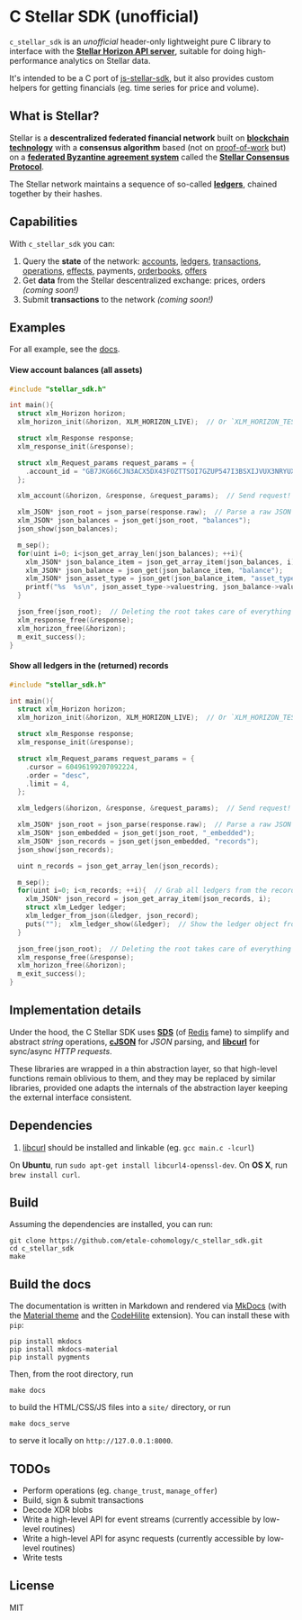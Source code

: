 # C Stellar SDK (unofficial)

`c_stellar_sdk` is an *unofficial* header-only lightweight pure C library to interface with the [**Stellar Horizon API server**](https://www.stellar.org/developers/horizon/reference/index.html), suitable for doing high-performance analytics on Stellar data.

It's intended to be a C port of [js-stellar-sdk](https://github.com/stellar/js-stellar-sdk), but
it also provides custom helpers for getting financials (eg. time series for price and volume).


## What is Stellar?

Stellar is a **descentralized federated financial network** built on [**blockchain technology**](https://en.wikipedia.org/wiki/Blockchain) with a **consensus algorithm** based (not on [proof-of-work](https://en.bitcoin.it/wiki/Proof_of_work) but) on a [**federated Byzantine agreement system**](https://www.stellar.org/blog/stellar-consensus-protocol-proof-code/) called the [**Stellar Consensus Protocol**](https://www.stellar.org/papers/stellar-consensus-protocol.pdf).

The Stellar network maintains a sequence of so-called [**ledgers**](https://www.stellar.org/developers/guides/concepts/ledger.html), chained together by their hashes.


## Capabilities

With `c_stellar_sdk` you can:

1. Query the **state** of the network:
[accounts](https://www.stellar.org/developers/horizon/reference/resources/account.html),
[ledgers](https://www.stellar.org/developers/horizon/reference/resources/ledger.html),
[transactions](https://www.stellar.org/developers/horizon/reference/resources/transaction.html),
[operations](https://www.stellar.org/developers/horizon/reference/resources/operation.html),
[effects](https://www.stellar.org/developers/horizon/reference/resources/effect.html),
payments,
[orderbooks](https://www.stellar.org/developers/horizon/reference/resources/orderbook.html),
[offers](https://www.stellar.org/developers/horizon/reference/resources/offer.html)
1. Get **data** from the Stellar descentralized exchange: prices, orders *(coming soon!)*
1. Submit **transactions** to the network *(coming soon!)*


## Examples

For all example, see the [docs](http://cstellar.org).

#### View account balances (all assets)

```c
#include "stellar_sdk.h"

int main(){
  struct xlm_Horizon horizon;
  xlm_horizon_init(&horizon, XLM_HORIZON_LIVE);  // Or `XLM_HORIZON_TESTNET`

  struct xlm_Response response;
  xlm_response_init(&response);

  struct xlm_Request_params request_params = {
    .account_id = "GB7JKG66CJN3ACX5DX43FOZTTSOI7GZUP547I3BSXIJVUX3NRYUXHE6W",
  };

  xlm_account(&horizon, &response, &request_params);  // Send request!

  xlm_JSON* json_root = json_parse(response.raw);  // Parse a raw JSON string!
  xlm_JSON* json_balances = json_get(json_root, "balances");
  json_show(json_balances);

  m_sep();
  for(uint i=0; i<json_get_array_len(json_balances); ++i){
    xlm_JSON* json_balance_item = json_get_array_item(json_balances, i);
    xlm_JSON* json_balance = json_get(json_balance_item, "balance");
    xlm_JSON* json_asset_type = json_get(json_balance_item, "asset_type");
    printf("%s  %s\n", json_asset_type->valuestring, json_balance->valuestring);
  }

  json_free(json_root);  // Deleting the root takes care of everything
  xlm_response_free(&response);
  xlm_horizon_free(&horizon);
  m_exit_success();
}
```

#### Show all ledgers in the (returned) records

```c
#include "stellar_sdk.h"

int main(){
  struct xlm_Horizon horizon;
  xlm_horizon_init(&horizon, XLM_HORIZON_LIVE);  // Or `XLM_HORIZON_TESTNET`

  struct xlm_Response response;
  xlm_response_init(&response);

  struct xlm_Request_params request_params = {
    .cursor = 60496199207092224,
    .order = "desc",
    .limit = 4,
  };

  xlm_ledgers(&horizon, &response, &request_params);  // Send request!

  xlm_JSON* json_root = json_parse(response.raw);  // Parse a raw JSON string!
  xlm_JSON* json_embedded = json_get(json_root, "_embedded");
  xlm_JSON* json_records = json_get(json_embedded, "records");
  json_show(json_records);

  uint n_records = json_get_array_len(json_records);

  m_sep();
  for(uint i=0; i<n_records; ++i){  // Grab all ledgers from the records!
    xlm_JSON* json_record = json_get_array_item(json_records, i);
    struct xlm_Ledger ledger;
    xlm_ledger_from_json(&ledger, json_record);
    puts("");  xlm_ledger_show(&ledger);  // Show the ledger object from its internal format
  }

  json_free(json_root);  // Deleting the root takes care of everything
  xlm_response_free(&response);
  xlm_horizon_free(&horizon);
  m_exit_success();
}
```

## Implementation details

Under the hood, the C Stellar SDK uses
[**SDS**](https://github.com/antirez/sds) (of [Redis](https://github.com/antirez/redis) fame) to simplify and abstract *string* operations,
[**cJSON**](https://github.com/DaveGamble/cJSON) for *JSON* parsing, and
[**libcurl**](https://curl.haxx.se/libcurl/) for sync/async *HTTP requests*.

These libraries are wrapped in a thin abstraction layer, so that high-level functions remain oblivious to them,
and they may be replaced by similar libraries, provided one adapts the internals of the abstraction layer keeping the external interface consistent.


<!-- ## Overview of the API

The Horizon API supports multiple types of requests, with varying degrees of complexity.
Very roughly, the complexity of requests can be classified as follows.

1. Requests that take no parameters. Example: Horizon metrics
1. Requests that take one set of parameters. Example: ledgers
1. Requests that take multiple sets of parameters. Example: transactions for account
1. Requests that take multiple sets of parameters and require authentication. -->

## Dependencies

1. [libcurl](https://curl.haxx.se/libcurl/) should be installed and linkable (eg. `gcc main.c -lcurl`)

On **Ubuntu**, run `sudo apt-get install libcurl4-openssl-dev`. On **OS X**, run `brew install curl`.


## Build

Assuming the dependencies are installed, you can run:

    git clone https://github.com/etale-cohomology/c_stellar_sdk.git
    cd c_stellar_sdk
    make


## Build the docs

The documentation is written in Markdown and rendered via [MkDocs](http://www.mkdocs.org/) (with the [Material theme](http://squidfunk.github.io/mkdocs-material/) and the [CodeHilite](http://squidfunk.github.io/mkdocs-material/extensions/codehilite/) extension). You can install these with `pip`:

    pip install mkdocs
    pip install mkdocs-material
    pip install pygments

Then, from the root directory, run

    make docs

to build the HTML/CSS/JS files into a `site/` directory, or run

    make docs_serve

to serve it locally on `http://127.0.0.1:8000`.


<!-- ## Build examples manually

    gcc xlm_example_trades
 -->

## TODOs

- Perform operations (eg. `change_trust`, `manage_offer`)
- Build, sign & submit transactions
- Decode XDR blobs
- Write a high-level API for event streams (currently accessible by low-level routines)
- Write a high-level API for async requests (currently accessible by low-level routines)
- Write tests


## License

MIT

